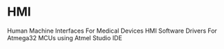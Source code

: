 # HMI
Human Machine Interfaces For Medical Devices 
HMI Software Drivers For Atmega32 MCUs using Atmel Studio IDE

